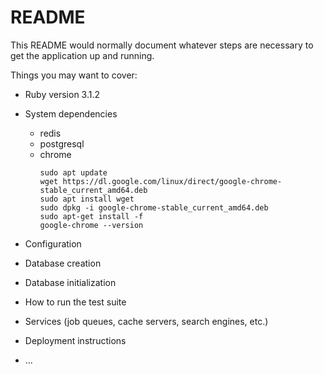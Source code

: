 # README

This README would normally document whatever steps are necessary to get the
application up and running.

Things you may want to cover:

* Ruby version 3.1.2

* System dependencies
  - redis
  - postgresql
  - chrome
    ```
    sudo apt update
    wget https://dl.google.com/linux/direct/google-chrome-stable_current_amd64.deb
    sudo apt install wget
    sudo dpkg -i google-chrome-stable_current_amd64.deb
    sudo apt-get install -f
    google-chrome --version
    ```

* Configuration

* Database creation

* Database initialization

* How to run the test suite

* Services (job queues, cache servers, search engines, etc.)

* Deployment instructions

* ...
